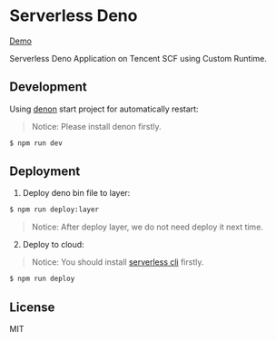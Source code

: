 # Serverless Deno

[Demo](https://service-gcgex6z2-1251556596.gz.apigw.tencentcs.com)

Serverless Deno Application on Tencent SCF using Custom Runtime.

## Development

Using [denon](https://github.com/denosaurs/denon) start project for automatically restart:

> Notice: Please install denon firstly.

```bash
$ npm run dev
```

## Deployment

1. Deploy deno bin file to layer:

```bash
$ npm run deploy:layer
```

> Notice: After deploy layer, we do not need deploy it next time.

2. Deploy to cloud:

> Notice: You should install [serverless cli](https://github.com/serverless/serverless) firstly.

```bash
$ npm run deploy
```

## License

MIT
